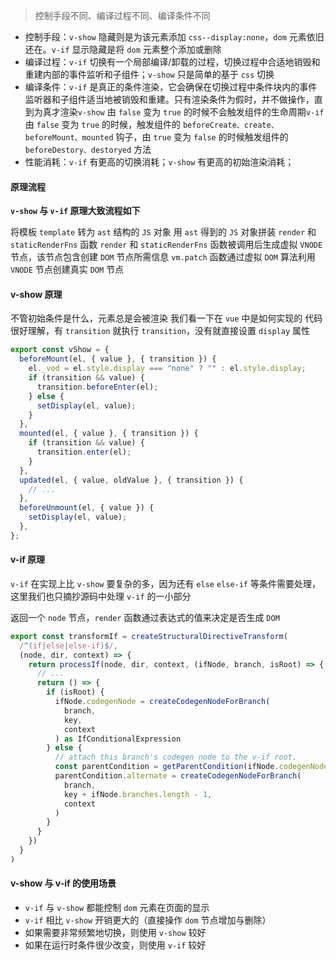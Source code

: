 > 控制手段不同、编译过程不同、编译条件不同

- 控制手段：`v-show` 隐藏则是为该元素添加 `css--display:none`，`dom` 元素依旧还在。`v-if` 显示隐藏是将 `dom` 元素整个添加或删除
- 编译过程：`v-if` 切换有一个局部编译/卸载的过程，切换过程中合适地销毁和重建内部的事件监听和子组件；`v-show` 只是简单的基于 `css` 切换
- 编译条件：`v-if` 是真正的条件渲染，它会确保在切换过程中条件块内的事件监听器和子组件适当地被销毁和重建。只有渲染条件为假时，并不做操作，直到为真才渲染`v-show` 由 `false` 变为 `true` 的时候不会触发组件的生命周期`v-if` 由 `false` 变为 `true` 的时候，触发组件的 `beforeCreate、create、beforeMount、mounted` 钩子，由 `true` 变为 `false` 的时候触发组件的 `beforeDestory、destoryed` 方法
- 性能消耗：`v-if` 有更高的切换消耗；`v-show` 有更高的初始渲染消耗；

#### 原理流程

**`v-show` 与 `v-if` 原理大致流程如下**

将模板 `template` 转为 `ast` 结构的 `JS` 对象
用 `ast` 得到的 `JS` 对象拼装 `render` 和 `staticRenderFns` 函数
`render` 和 `staticRenderFns` 函数被调用后生成虚拟 `VNODE` 节点，该节点包含创建 `DOM` 节点所需信息
`vm.patch` 函数通过虚拟 `DOM` 算法利用 `VNODE` 节点创建真实 `DOM` 节点

#### v-show 原理

不管初始条件是什么，元素总是会被渲染
我们看一下在 `vue` 中是如何实现的
代码很好理解，有 `transition` 就执行 `transition`，没有就直接设置 `display` 属性

```js
export const vShow = {
  beforeMount(el, { value }, { transition }) {
    el._vod = el.style.display === "none" ? "" : el.style.display;
    if (transition && value) {
      transition.beforeEnter(el);
    } else {
      setDisplay(el, value);
    }
  },
  mounted(el, { value }, { transition }) {
    if (transition && value) {
      transition.enter(el);
    }
  },
  updated(el, { value, oldValue }, { transition }) {
    // ...
  },
  beforeUnmount(el, { value }) {
    setDisplay(el, value);
  },
};
```

#### v-if 原理

`v-if` 在实现上比 `v-show` 要复杂的多，因为还有 `else` `else-if` 等条件需要处理，这里我们也只摘抄源码中处理 `v-if` 的一小部分

返回一个 `node` 节点，`render` 函数通过表达式的值来决定是否生成 `DOM`

```js
export const transformIf = createStructuralDirectiveTransform(
  /^(if|else|else-if)$/,
  (node, dir, context) => {
    return processIf(node, dir, context, (ifNode, branch, isRoot) => {
      // ...
      return () => {
        if (isRoot) {
          ifNode.codegenNode = createCodegenNodeForBranch(
            branch,
            key,
            context
          ) as IfConditionalExpression
        } else {
          // attach this branch's codegen node to the v-if root.
          const parentCondition = getParentCondition(ifNode.codegenNode!)
          parentCondition.alternate = createCodegenNodeForBranch(
            branch,
            key + ifNode.branches.length - 1,
            context
          )
        }
      }
    })
  }
)
```

#### v-show 与 v-if 的使用场景

- `v-if` 与 `v-show` 都能控制 `dom` 元素在页面的显示
- `v-if` 相比 `v-show` 开销更大的（直接操作 `dom` 节点增加与删除）
- 如果需要非常频繁地切换，则使用 `v-show` 较好
- 如果在运行时条件很少改变，则使用 `v-if` 较好
